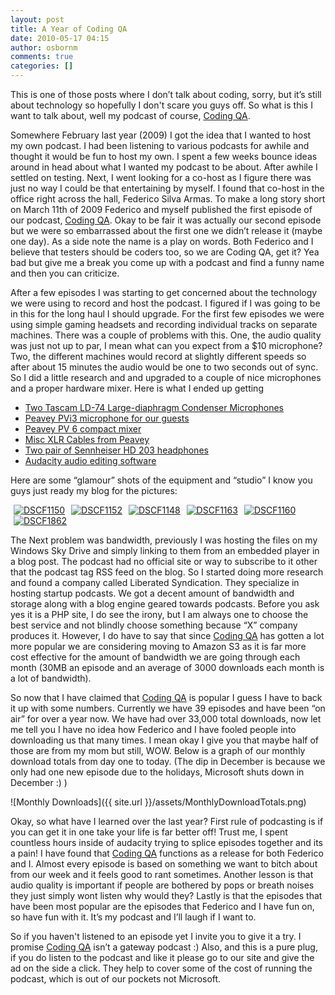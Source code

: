 ```yaml
---
layout: post
title: A Year of Coding QA
date: 2010-05-17 04:15
author: osbornm
comments: true
categories: []
---
```


This is one of those posts where I don’t talk about coding, sorry, but it’s still about technology so hopefully I don't scare you guys off.</span> So what is this I want to talk about, well my podcast of course, <a href="http://www.codingqa.com/">Coding QA</a>.

Somewhere February last year (2009) I got the idea that I wanted to host my own podcast. I had been listening to various podcasts for awhile and thought it would be fun to host my own. I spent a few weeks bounce ideas around in head about what I wanted my podcast to be about. After awhile I settled on testing. Next, I went looking for a co-host as I figure there was just no way I could be that entertaining by myself. I found that co-host in the office right across the hall, Federico Silva Armas. To make a long story short on March 11th of 2009 Federico and myself published the first episode of our podcast, <a href="http://www.codingqa.com/">Coding QA</a>. Okay to be fair it was actually our second episode but we were so embarrassed about the first one we didn’t release it (maybe one day). As a side note the name is a play on words. Both Federico and I believe that testers should be coders too, so we are Coding QA, get it? Yea bad but give me a break you come up with a podcast and find a funny name and then you can criticize.

After a few episodes I was starting to get concerned about the technology we were using to record and host the podcast. I figured if I was going to be in this for the long haul I should upgrade. For the first few episodes we were using simple gaming headsets and recording individual tracks on separate machines. There was a couple of problems with this. One, the audio quality was just not up to par, I mean what can you expect from a $10 microphone? Two, the different machines would record at slightly different speeds so after about 15 minutes the audio would be one to two seconds out of sync. So I did a little research and and upgraded to a couple of nice microphones and a proper hardware mixer. Here is what I ended up getting
<ul>
    <li><a href="http://www.tascam.com/products/ld-74.html">Two Tascam LD-74 Large-diaphragm Condenser Microphones</a></li>
    <li><a href="http://www.peavey.com/products/browse.cfm/action/detail/item/117400/PV%C2%AEi%203%20Microphone%20XLR.cfm">Peavey PVi3 microphone for our guests</a></li>
    <li><a href="http://www.peavey.com/products/browse.cfm/action/detail/item/115024/PV%C2%AE%206.cfm">Peavey PV 6 compact mixer</a></li>
    <li><a href="http://www.peavey.com/products/browse.cfm/action/list/cat/512/item/114103/PV%20Series.cfm">Misc XLR Cables from Peavey</a></li>
    <li><a href="http://www.sennheiserusa.com/professional_headphones-headsets_dj-headphones_504290">Two pair of Sennheiser HD 203 headphones</a></li>
    <li><a href="http://audacity.sourceforge.net/">Audacity audio editing software</a></li>
</ul>
Here are some “glamour” shots of the equipment and “studio” I know you guys just ready my blog for the pictures:

<a title="DSCF1150" href="http://www.flickr.com/photos/30307742@N03/3998277689/"><img style="margin: 0px 5px;" alt="DSCF1150" src="http://static.flickr.com/2658/3998277689_28f9bfe176_t.jpg" border="0" /></a><a title="DSCF1152" href="http://www.flickr.com/photos/30307742@N03/3508932781/"><img style="margin: 0px 5px;" alt="DSCF1152" src="http://static.flickr.com/3659/3508932781_55e3dd495c_t.jpg" border="0" /></a><a title="DSCF1148" href="http://www.flickr.com/photos/30307742@N03/3999037920/"><img style="margin: 0px 5px;" alt="DSCF1148" src="http://static.flickr.com/2608/3999037920_4f67f19284_t.jpg" border="0" /></a><a title="DSCF1163" href="http://www.flickr.com/photos/30307742@N03/3509743080/"><img style="margin: 0px 5px;" alt="DSCF1163" src="http://static.flickr.com/3302/3509743080_5d421788c7_t.jpg" border="0" /></a><a title="DSCF1160" href="http://www.flickr.com/photos/30307742@N03/3509743742/"><img style="margin: 0px 5px;" alt="DSCF1160" src="http://static.flickr.com/3600/3509743742_83dc1b48d3_t.jpg" border="0" /></a><a title="DSCF1862" href="http://www.flickr.com/photos/30307742@N03/4521366824/"><img style="margin: 0px 5px;" alt="DSCF1862" src="http://static.flickr.com/4056/4521366824_cf4756b40a_t.jpg" border="0" /></a>

The Next problem was bandwidth, previously I was hosting the files on my Windows Sky Drive and simply linking to them from an embedded player in a blog post. The podcast had no official site or way to subscribe to it other that the podcast tag RSS feed on the blog. So I started doing more research and found a company called Liberated Syndication. They specialize in hosting startup podcasts. We got a decent amount of bandwidth and storage along with a blog engine geared towards podcasts. Before you ask yes it is a PHP site, I do see the irony, but I am always one to choose the best service and not blindly choose something because “X” company produces it. However, I do have to say that since <a href="http://www.codingqa.com/">Coding QA</a> has gotten a lot more popular we are considering moving to Amazon S3 as it is far more cost effective for the amount of bandwidth we are going through each month (30MB an episode and an average of 3000 downloads each month is a lot of bandwidth).

So now that I have claimed that <a href="http://www.codingqa.com/">Coding QA</a> is popular I guess I have to back it up with some numbers. Currently we have 39 episodes and have been “on air” for over a year now. We have had over 33,000 total downloads, now let me tell you I have no idea how Federico and I have fooled people into downloading us that many times. I mean okay I give you that maybe half of those are from my mom but still, WOW. Below is a graph of our monthly download totals from day one to today. (The dip in December is because we only had one new episode due to the holidays, Microsoft shuts down in December :) )

![Monthly Downloads]({{ site.url }}/assets/MonthlyDownloadTotals.png)

Okay, so what have I learned over the last year? First rule of podcasting is if you can get it in one take your life is far better off! Trust me, I spent countless hours inside of audacity trying to splice episodes together and its a pain! I have found that <a href="http://www.codingqa.com/">Coding QA</a> functions as a release for both Federico and I. Almost every episode is based on something we want to bitch about from our week and it feels good to rant sometimes. Another lesson is that audio quality is important if people are bothered by pops or breath noises they just simply wont listen why would they? Lastly is that the episodes that have been most popular are the episodes that Federico and I have fun on, so have fun with it. It’s my podcast and I’ll laugh if I want to.

So if you haven't listened to an episode yet I invite you to give it a try. I promise <a href="http://www.codingqa.com/">Coding QA</a> isn’t a gateway podcast :) Also, and this is a pure plug, if you do listen to the podcast and like it please go to our site and give the ad on the side a click. They help to cover some of the cost of running the podcast, which is out of our pockets not Microsoft.
